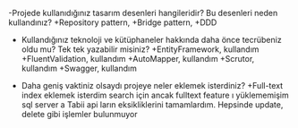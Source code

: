 -Projede kullanıdığınız tasarım desenleri hangileridir? Bu desenleri neden kullandınız?
    +Repository pattern,
    +Bridge pattern,
    +DDD

- Kullandığınız teknoloji ve kütüphaneler hakkında daha önce tecrübeniz oldu mu? Tek tek
yazabilir misiniz?
    +EntityFramework, kullandım
    +FluentValidation, kullandım
    +AutoMapper, kullandım
    +Scrutor, kullandım
    +Swagger, kullandım

- Daha geniş vaktiniz olsaydı projeye neler eklemek isterdiniz?
    +Full-text index eklemek isterdim search için ancak fulltext feature ı yüklememişim sql server a 
    Tabii api ların eksikliklerini tamamlardım. Hepsinde update, delete gibi işlemler bulunmuyor

